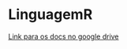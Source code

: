 # LinguagemR

[Link para os docs no google drive](https://drive.google.com/drive/u/1/folders/15umn9P_uR06vTeo5S5-giM7pumV7sqs7)
